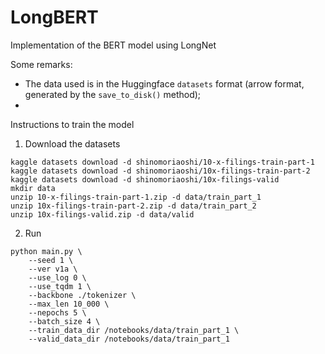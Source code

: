 # LongBERT
Implementation of the BERT model using LongNet

Some remarks:
* The data used is in the Huggingface `datasets` format (arrow format, generated by the `save_to_disk()` method);
* 

Instructions to train the model
1. Download the datasets
```
kaggle datasets download -d shinomoriaoshi/10-x-filings-train-part-1
kaggle datasets download -d shinomoriaoshi/10x-filings-train-part-2
kaggle datasets download -d shinomoriaoshi/10x-filings-valid
mkdir data
unzip 10-x-filings-train-part-1.zip -d data/train_part_1
unzip 10x-filings-train-part-2.zip -d data/train_part_2
unzip 10x-filings-valid.zip -d data/valid
```

2. Run
```
python main.py \
    --seed 1 \
    --ver v1a \
    --use_log 0 \
    --use_tqdm 1 \
    --backbone ./tokenizer \
    --max_len 10_000 \
    --nepochs 5 \
    --batch_size 4 \
    --train_data_dir /notebooks/data/train_part_1 \
    --valid_data_dir /notebooks/data/train_part_1
```
